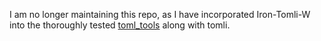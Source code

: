 I am no longer maintaining this repo, as I have incorporated Iron-Tomli-W into the thoroughly tested [toml_tools](https://github.com/JamesParrott/toml_tools) along with tomli. 
